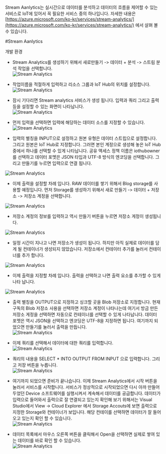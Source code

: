 ﻿Stream Aanlytics는 실시간으로 데이터를 분석하고 데이터의 흐름을 제어할 수 있는 서비스로 IoT에 있어서 꼭 필요한 서비스 중의 하나입니다. 자세한 내용은 [https://azure.microsoft.com/ko-kr/services/stream-analytics/](https://azure.microsoft.com/ko-kr/services/stream-analytics/) 에서 살펴 볼 수 있습니다.

#Stream Aanlytics 

개발 환경 

- Stream Analytics를 생성하기 위해서 새로만들기 -> 데이터 + 분석 -> 스트림 분석 작업을 선택합니다. <br>
![Stream Analytics](https://github.com/KoreaEva/IoT/blob/master/Labs/IoT_Hub/images/sa001.PNG)<br>

- 작업이름을 적절하게 입력하고 리소스 그룹과 IoT Hub의 위치를 설정합니다.<br>
![Stream Analytics](https://github.com/KoreaEva/IoT/blob/master/Labs/IoT_Hub/images/sa002.PNG)<br>

- 잠시 기다리면 Stream analytics 서비스가 생성 됩니다. 입력과 쿼리 그리고 출력 등을 설정할 수 있는 화면이 나타납니다.<br>
![Stream Analytics](https://github.com/KoreaEva/IoT/blob/master/Labs/IoT_Hub/images/sa003.PNG)<br>

- 먼저 입력을 선택하면 입력에 해당하는 데이터 소스를 지정할 수 있습니다. <br>
![Stream Analytics](https://github.com/KoreaEva/IoT/blob/master/Labs/IoT_Hub/images/sa004.PNG)<br>

- 입력의 별칭을 INPUT으로 설정하고 원본 유형은 데이터 스트립으로 설정합니다. 그리고 원본은 IoT Hub로 지정합니다. 그러면 본인 계정으로 생성해 놓은 IoT Hub중에서 하나를 선택할 수 있게 나타납니다. 공유 액세스 정책 이름은 iothubowner를 선택하고 데이터 포멧은 JSON 타입과 UTF-8 방식의 엔코딩을 선택합니다. 그리고 만들기를 누르면 입력으로 연결 됩니다.<br>

![Stream Analytics](https://github.com/KoreaEva/IoT/blob/master/Labs/IoT_Hub/images/sa005.PNG)<br>
- 이제 출력을 설정할 차례 입니다. RAW 데이터를 쌓기 위해서 Blog storage를 사용할 예정입니다. 먼저 Storage를 생성하기 위해서 새로 만들기 -> 데이터 + 저장소 -> 저장소 계정을 선택합니다.<br>

![Stream Analytics](https://github.com/KoreaEva/IoT/blob/master/Labs/IoT_Hub/images/sa006.PNG)<br>
- 저장소 계정의 정보를 입력하고 역시 만들기 버튼을 누르면 저장소 게정이 생성됩니다. <br>

![Stream Analytics](https://github.com/KoreaEva/IoT/blob/master/Labs/IoT_Hub/images/sa007.PNG)<br>
- 일정 시간이 지나고 나면 저장소가 생성이 됩니다. 하지만 아직 실제로 데이터를 담게 될 컨테이너가 생성되지 않았습니다. 저장소에서 컨테이터 추가를 눌러서 컨테이너를 추가 합니다.<br>

![Stream Analytics](https://github.com/KoreaEva/IoT/blob/master/Labs/IoT_Hub/images/sa008.PNG)<br>
- 이제 출력을 지정할 차례 입니다. 출력을 선택하고 나면 출력 요소를 추가할 수 있게 나타 납니다.<br>

![Stream Analytics](https://github.com/KoreaEva/IoT/blob/master/Labs/IoT_Hub/images/sa009.PNG)<br>
- 출력 별칭을 OUTPUT으로 지정하고 싱크할 곳을 Blob 저장소로 지정합니다. 현재 구독의 Blob 저장소 사용을 선택하면 저장소 계정이 나타나는데 여기서 방금 만든 저장소 게정을 선택하면 자동으로 컨테이너를 선택할 수 있게 나타납니다. 데이터 포멧은 역시 JSON을 선택하고 엔코딩은 UTF-8을 지정하면 됩니다. 여기까지 되었으면 만들기를 
눌러서 출력을 만듭니다.<br>
![Stream Analytics](https://github.com/KoreaEva/IoT/blob/master/Labs/IoT_Hub/images/sa010.PNG)<br>

- 이제 쿼리를 선택해서 데이터에 대한 쿼리를 입력합니다. <br>
![Stream Analytics](https://github.com/KoreaEva/IoT/blob/master/Labs/IoT_Hub/images/sa011.PNG)<br>

- 쿼리의 내용을 SELECT * INTO OUTPUT FROM INPUT 으로 입력합니다. 그리고 저장 버튼을 누릅니다.<br>
![Stream Analytics](https://github.com/KoreaEva/IoT/blob/master/Labs/IoT_Hub/images/sa012.PNG)<br>

- 여기까지 되었으면 준비가 끝나습니다. 이제 Stream Analytics에서 시작 버튼을 눌러서 서비스를 시작합니다. 서비스가 정상적으로 시작되었으면 다시 아까 만들어 두었던 Device 소프트웨어를 실행시켜서 계속해서 데이터를 공급합니다. 데이터가 입력으로 들어와서 출력으로 잘 연결되고 있는지 확인해 보기 위해서는 Visual Studio에서 View -> Cloud Explorer 에서 Storage Accouts에 보면 출력으로 지정한 Storage와 컨테이너가 보입니다. 해당 컨테이를 선택하면 데이터가 잘 들어오고 있는지 확인 할 수 있습니다.<br>
![Stream Analytics](https://github.com/KoreaEva/IoT/blob/master/Labs/IoT_Hub/images/sa013.PNG)<br>

- 데이터 목록에서 마우스 오른쪽 버튼을 클릭해서 Open을 선택하면 실제로 쌓여 있는 데이터를 바로 확인 할 수 있습니다.<br>
![Stream Analytics](https://github.com/KoreaEva/IoT/blob/master/Labs/IoT_Hub/images/sa014.PNG)<br>
